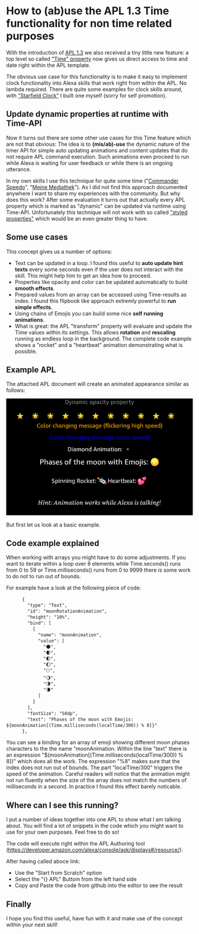 # How to (ab)use the APL 1.3 Time functionality for non time related purposes


With the introduction of [APL 1.3](https://developer.amazon.com/en-US/docs/alexa/alexa-presentation-language/apl-latest-version.html) we also received a tiny little new feature: a top level so called ["Time" property](https://developer.amazon.com/en-US/docs/alexa/alexa-presentation-language/apl-data-binding-syntax.html#time-functions) now gives us direct access to time and date right within the APL template. 

The obvious use case for this functionality is to make it easy to implement clock functionality into Alexa skills that work right from within the APL. No lambda required. There are quite some examples for clock skills around, with ["Starfield Clock"](https://applicate.de/alexa-skill-starfield-clock/index.html) I built one myself (sorry for self promotion).

## Update dynamic properties at runtime with Time-API

Now it turns out there are some other use cases for this Time feature which are not that obvious: The idea is to **(mis/ab)-use** the dynamic nature of the timer API for simple auto updating animations and content updates that do not require APL command execution. Such animations even proceed to run while Alexa is waiting for user feedback or while there is an ongoing utterance.  

In my own skills I use this technique for quite some time ("[Commander Speedo](https://applicate.de/alexa-skill-commander-speedo/index.html)", "[Meine Mediathek](https://applicate.de/alexa-skill-meine-mediathek/index.html)"). As I did not find this approach documented anywhere I want to share my experiences with the community. But why does this work? After some evaluation it turns out that actually every APL property which is marked as "dynamic" can be updated via runtime using Time-API. Unfortunately this technique will not work with so called ["styled properties"](https://developer.amazon.com/en-US/docs/alexa/alexa-presentation-language/apl-styled-properties.html) which would be an even greater thing to have.


## Some use cases

This concept gives us a number of options:

- Text can be updated in a loop. I found this useful to **auto update hint texts** every some seconds even if the user does not interact with the skill. This might help him to get an idea how to proceed. 
- Properties like opacity and color can be updated automatically to build **smooth effects**.
- Prepared values from an array can be accessed using Time-results as index. I found this flipbook like approach extremly powerful to **run simple effects**. 
- Using chains of Emojis you can build some nice **self running animations**.
- What is great: the APL "transform" property will evaluate and update the Time values within its settings. This allows **rotation** and **rescaling** running as endless loop in the background. The complete code example shows a "rocket" and a "heartbeat" animation demonstrating what is possible.


## Example APL

The attached APL document will create an animated appearance similar as follows:

![TimeApi Demo APL](TimeApi.png?raw=true "Title")


But first let us look at a basic example.

## Code example explained

When working with arrays you might have to do some adjustments. If you want to iterate within a loop over 8 elements while Time.seconds() runs from 0 to 59 or Time.milliseconds() runs from 0 to 9999 there is some work to do not to run out of bounds. 

For example have a look at the following piece of code:

          {
            "type": "Text",
            "id": "moonRotationAnimation",
            "height": "10%",
            "bind": [
              {
                "name": "moonAnimation",
                "value": [
                  "🌑",
                  "🌒",
                  "🌓",
                  "🌔",
                  "🌕",
                  "🌖",
                  "🌗",
                  "🌘"
                ]
              }
            ],
            "fontSize": "50dp",
            "text": "Phases of the moon with Emojis: ${moonAnimation[(Time.milliseconds(localTime/300)) % 8]}"
          },
 
You can see a binding for an array of emoji showing different moon phases characters to the the name "moonAnimation. Within the line "text" there is an expression "${moonAnimation[(Time.milliseconds(localTime/300)) % 8]}" which does all the work. The expression "%8" makes sure that the index does not run out of bounds. The part "localTime/300" triggers the speed of the animation. Careful readers will notice that the animation might not run fluently when the size of the array does not match the numbers of milliseconds in a second. In practice I found this effect barely noticable.


## Where can I see this running?

I put a number of ideas together into one APL to show what I am talking about. You will find a lot of snippets in the code which you might want to use for your own purposes. Feel free to do so! 

The code will execute right within the APL Authoring tool (https://developer.amazon.com/alexa/console/ask/displays#/resource/):

After having called aboce link:
- Use the "Start from Scratch" option
- Select the "{} APL" Buttom from the left hand side
- Copy and Paste the code from github into the editor to see the result


## Finally

I hope you find this useful, have fun with it and make use of the concept within your next skill!

